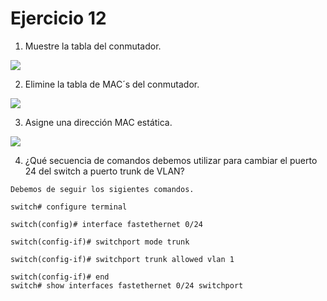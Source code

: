 <h1>Ejercicio 12</h1>

1. Muestre la tabla del conmutador.

![](img/1.png)

2. Elimine la tabla de MAC´s del conmutador.

![](img/2.png)

3. Asigne una dirección MAC estática.

![](img/3.png)

4. ¿Qué secuencia de comandos debemos utilizar para cambiar el puerto 24 del switch a puerto trunk de VLAN?

```
Debemos de seguir los sigientes comandos.
```
```
switch# configure terminal
```
```
switch(config)# interface fastethernet 0/24
```
```
switch(config-if)# switchport mode trunk
```
```
switch(config-if)# switchport trunk allowed vlan 1
```
```
switch(config-if)# end
switch# show interfaces fastethernet 0/24 switchport
```